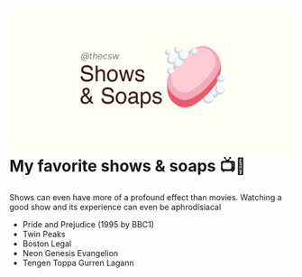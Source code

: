![preview](./preview.png)
My favorite shows & soaps 📺🧼
============================

Shows can even have more of a profound effect than movies. Watching a
good show and its experience can even be aphrodisiacal

-   Pride and Prejudice (1995 by BBC1)
-   Twin Peaks
-   Boston Legal
-   Neon Genesis Evangelion
-   Tengen Toppa Gurren Lagann
